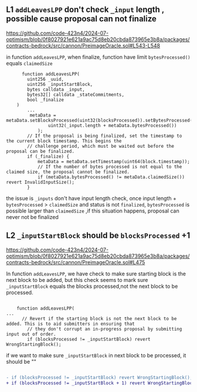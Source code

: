 ## L1 `addLeavesLPP`  don't check  `_input` length , possible cause proposal can not finalize 

https://github.com/code-423n4/2024-07-optimism/blob/0f8027921e621a9ac75d8eb20cbda873965e3b8a/packages/contracts-bedrock/src/cannon/PreimageOracle.sol#L543-L548

in function `addLeavesLPP`, when finalize, function have limit `bytesProcessed()` equals `claimedSize` 
 
```solidity
      function addLeavesLPP(
        uint256 _uuid,
        uint256 _inputStartBlock,
        bytes calldata _input,
        bytes32[] calldata _stateCommitments,
        bool _finalize
    )
        ... 
         metaData = metaData.setBlocksProcessed(uint32(blocksProcessed)).setBytesProcessed(
                uint32(_input.length + metaData.bytesProcessed())
            );
        // If the proposal is being finalized, set the timestamp to the current block timestamp. This begins the
        // challenge period, which must be waited out before the proposal can be finalized.
        if (_finalize) {
            metaData = metaData.setTimestamp(uint64(block.timestamp));
            // If the number of bytes processed is not equal to the claimed size, the proposal cannot be finalized.
            if (metaData.bytesProcessed() != metaData.claimedSize()) revert InvalidInputSize();
        }

```
the issue is `_inputs` don't have input length check,  once input length +  `bytesProcessed` > `claimedSize`  and status is not `finalized`, 
`bytesProcessed` is possible larger than `claimedSize` ,if this situation happens, proposal can never not be finalized



## L2  `_inputStartBlock`  should be  `blocksProcessed` +1

https://github.com/code-423n4/2024-07-optimism/blob/0f8027921e621a9ac75d8eb20cbda873965e3b8a/packages/contracts-bedrock/src/cannon/PreimageOracle.sol#L475

In function `addLeavesLPP`, we have check to make sure  starting block is  the next block to be added,  but this check seems to mark sure `_inputStartBlock` equals
the blocks processed,not the next block to be processed. 

```solidity

    function addLeavesLPP(
...
      // Revert if the starting block is not the next block to be added. This is to aid submitters in ensuring that
        // they don't corrupt an in-progress proposal by submitting input out of order.
        if (blocksProcessed != _inputStartBlock) revert WrongStartingBlock();

```
if we want to make sure `_inputStartBlock` in next block to be processed, it should be ""

```diff

- if (blocksProcessed != _inputStartBlock) revert WrongStartingBlock();
+ if (blocksProcessed != _inputStartBlock + 1) revert WrongStartingBlock();

```


  
